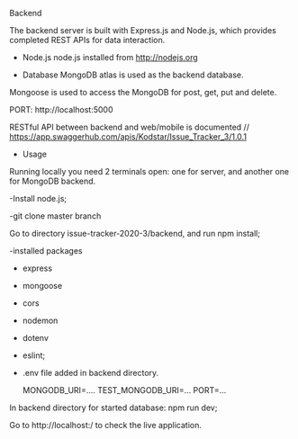 Backend

The backend server is built with Express.js and Node.js, which provides completed REST APIs for data interaction.

- Node.js
node.js installed from http://nodejs.org

- Database
MongoDB atlas is used as the backend database.

Mongoose is used to access the MongoDB for post, get, put and delete.

PORT: http://localhost:5000

RESTful API between backend and web/mobile is documented
// https://app.swaggerhub.com/apis/Kodstar/Issue_Tracker_3/1.0.1


- Usage

Running locally you need 2 terminals open: one for server, and another one for MongoDB backend. 

-Install node.js; 

-git clone master branch

Go to directory issue-tracker-2020-3/backend, and run npm install;

-installed packages
* express
* mongoose
* cors
* nodemon
* dotenv
* eslint;

* .env file added in backend directory. 
   
    MONGODB_URI=....
    TEST_MONGODB_URI=...
    PORT=...

In backend directory for started database: npm run dev;

Go to http://localhost:<PORT>/ to check the live application.
